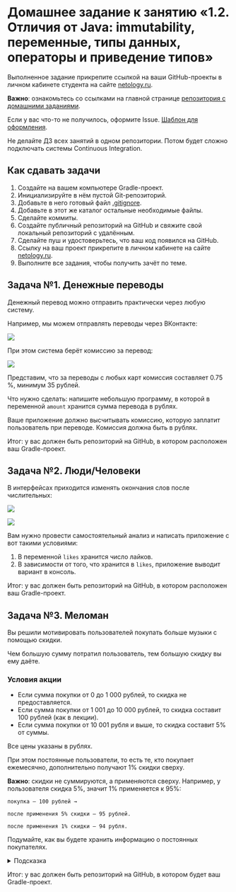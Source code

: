 # Домашнее задание к занятию «1.2. Отличия от Java: immutability, переменные, типы данных, операторы и приведение типов»

Выполненное задание прикрепите ссылкой на ваши GitHub-проекты в личном кабинете студента на сайте [netology.ru](https://netology.ru).

**Важно**: ознакомьтесь со ссылками на главной странице [репозитория с домашними заданиями](../README.md).

Если у вас что-то не получилось, оформите Issue. [Шаблон для оформления](../report-requirements.md).

Не делайте ДЗ всех занятий в одном репозитории. Потом будет сложно подключать системы Continuous Integration.

## Как сдавать задачи

1. Создайте на вашем компьютере Gradle-проект.
1. Инициализируйте в нём пустой Git-репозиторий.
1. Добавьте в него готовый файл [.gitignore](../.gitignore).
1. Добавьте в этот же каталог остальные необходимые файлы.
1. Сделайте коммиты.
1. Создайте публичный репозиторий на GitHub и свяжите свой локальный репозиторий с удалённым.
1. Сделайте пуш и удостоверьтесь, что ваш код появился на GitHub.
1. Ссылку на ваш проект прикрепите в личном кабинете на сайте [netology.ru](https://netology.ru).
1. Выполните все задания, чтобы получить зачёт по теме.

## Задача №1. Денежные переводы

Денежный перевод можно отправить практически через любую систему.

Например, мы можем отправлять переводы через ВКонтакте:

![](pic/vk-pay.png)

При этом система берёт комиссию за перевод:

![](pic/vk-commission.png)

Представим, что за переводы с любых карт комиссия составляет 0.75 %, минимум 35 рублей.

Что нужно сделать: напишите небольшую программу, в которой в переменной `amount` хранится сумма перевода в рублях.

Ваше приложение должно высчитывать комиссию, которую заплатит пользователь при переводе. Комиссия должна быть в рублях.

Итог: у вас должен быть репозиторий на GitHub, в котором расположен ваш Gradle-проект.

## Задача №2. Люди/Человеки

В интерфейсах приходится изменять окончания слов после числительных:

![](pic/likes1.png)

![](pic/likes2.png)

Вам нужно провести самостоятельный анализ и написать приложение с вот такими условиями:
1. В переменной `likes` хранится число лайков.
1. В зависимости от того, что хранится в `likes`, приложение выводит вариант в консоль.

Итог: у вас должен быть репозиторий на GitHub, в котором расположен ваш Gradle-проект.

## Задача №3. Меломан

Вы решили мотивировать пользователей покупать больше музыки с помощью скидки.

Чем большую сумму потратил пользователь, тем большую скидку вы ему даёте.

### Условия акции
* Если сумма покупки от 0 до 1 000 рублей, то скидка не предоставляется.
* Если сумма покупки от 1 001 до 10 000 рублей, то скидка составит 100 рублей (как в лекции).
* Если сумма покупки от 10 001 рубля и выше, то скидка составит 5% от суммы.

Все цены указаны в рублях.

При этом постоянные пользователи, то есть те, кто покупает ежемесячно, дополнительно получают 1% скидки сверху.

**Важно**: скидки не суммируются, а применяются сверху. Например, у пользователя скидка 5%, значит 1% применяется к 95%:
```
покупка — 100 рублей →

после применения 5% скидки — 95 рублей.

после применения 1% скидки — 94 рубля.
```

Подумайте, как вы будете хранить информацию о постоянных покупателях.

<details>
  <summary>Подсказка</summary>

  Почему бы эту информацию не хранить в виде `Boolean`?
</details>

Итог: у вас должен быть репозиторий на GitHub, в котором будет ваш Gradle-проект.
